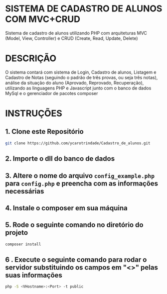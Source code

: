# SISTEMA DE CADASTRO DE ALUNOS COM MVC+CRUD

Sistema de cadastro de alunos utilizando PHP com arquiteturas MVC (Model, View, Controller) e CRUD (Create, Read, Update, Delete)

# DESCRIÇÃO

O sistema contará com sistema de Login, Cadastro de alunos, Listagem e Cadastro de Notas (seguindo o padrão de três provas, ou seja três notas), análise da situação do aluno (Aprovado, Reprovado, Recuperação), utilizando as linguagens PHP e Javascript junto com o banco de dados MySql e o gerenciador de pacotes composer

# INSTRUÇÕES

## 1. Clone este Repositório
```bash
git clone https://github.com/ycarotrindade/Cadastro_de_alunos.git
```
## 2. Importe o dll do banco de dados
## 3. Altere o nome do arquivo `config_example.php` para `config.php` e preencha com as informações necessárias
## 4. Instale o composer em sua máquina
## 5. Rode o seguinte comando no diretório do projeto
```bash
composer install
```
## 6 . Execute o seguinte comando para rodar o servidor substituindo os campos em "<>" pelas suas informações
```bash
php -S <VHostname>:<Port> -t public
```